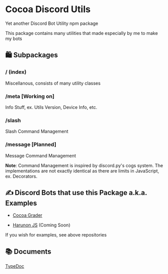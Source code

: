 # Cocoa Discord Utils

Yet another Discord Bot Utility npm package

This package contains many utilities that made especially by me to make my bots

## 🛍️ Subpackages

### / (index)

Miscellanous, consists of many utility classes

### /meta [Working on]

Info Stuff, ex. Utils Version, Device Info, etc.

### /slash

Slash Command Management

### /message [Planned]

Message Command Management

**Note**: Command Management is inspired by discord.py's cogs system. The implementations
are not exactly identical as there are limits in JavaScript, ex. Decorators.

## ✍️ Discord Bots that use this Package a.k.a. Examples

- [Cocoa Grader](https://github.com/Leomotors/cocoa-grader)

- [Harunon JS](https://github.com/CarelessDev/harunon.js) (Coming Soon)

If you wish for examples, see above repositories

## 📚 Documents

[TypeDoc](https://leomotors.github.io/cocoa-discord-utils/)
